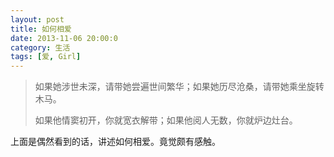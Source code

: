 ```yaml
---
layout: post
title: 如何相爱
date: 2013-11-06 20:00:0
category: 生活
tags: [爱, Girl]
---
```


>如果她涉世未深，请带她尝遍世间繁华；如果她历尽沧桑，请带她乘坐旋转木马。
>
>如果他情窦初开，你就宽衣解带；如果他阅人无数，你就炉边灶台。

<!--more-->
上面是偶然看到的话，讲述如何相爱。竟觉颇有感触。
